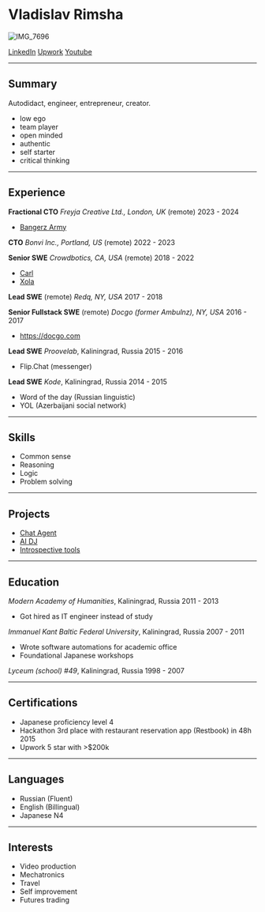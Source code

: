 # Vladislav Rimsha

![IMG_7696](https://github.com/user-attachments/assets/cada310d-b205-4bdf-bbe7-eeea25f48f8c)

[LinkedIn](http://linkedin.com/in/vlad-rimsha-9b3a8a95)
[Upwork](https://www.upwork.com/freelancers/~01806f74d5eff33ba9)
[Youtube](https://www.youtube.com/@jelly-ninja)

---

## Summary

Autodidact, engineer, entrepreneur, creator.

- low ego
- team player
- open minded
- authentic
- self starter
- critical thinking

---

## Experience

**Fractional CTO**
_Freyja Creative Ltd., London, UK_ (remote)
2023 - 2024

- [Bangerz Army](https://music.bangerz-army.com)

**CTO**
_Bonvi Inc., Portland, US_ (remote)
2022 - 2023


**Senior SWE**
_Crowdbotics, CA, USA_ (remote)
2018 - 2022

- [Carl](https://investwithcarl.com)
- [Xola](https://xola.com)

**Lead SWE** (remote)
_Redq, NY, USA_
2017 - 2018

**Senior Fullstack SWE** (remote)
_Docgo (former Ambulnz), NY, USA_
2016 - 2017

- https://docgo.com

**Lead SWE**
_Proovelab_, Kaliningrad, Russia
2015 - 2016

- Flip.Chat (messenger)

**Lead SWE**
_Kode_, Kaliningrad, Russia
2014 - 2015

- Word of the day (Russian linguistic)
- YOL (Azerbaijani social network)

---

## Skills

- Common sense
- Reasoning
- Logic
- Problem solving

---

## Projects

- [Chat Agent](https///vlad.chat)
- [AI DJ](https://music.vlad.chat)
- [Introspective tools](https://shop.vlad.chat)

---

## Education

_Modern Academy of Humanities_, Kaliningrad, Russia
2011 - 2013

- Got hired as IT engineer instead of study

_Immanuel Kant Baltic Federal University_, Kaliningrad, Russia
2007 - 2011

- Wrote software automations for academic office
- Foundational Japanese workshops

_Lyceum (school) #49_, Kaliningrad, Russia
1998 - 2007

---

## Certifications

- Japanese proficiency level 4
- Hackathon 3rd place with restaurant reservation app (Restbook) in 48h 2015
- Upwork 5 star with >$200k

---

## Languages

- Russian (Fluent)
- English (Billingual)
- Japanese N4

---

## Interests

- Video production
- Mechatronics
- Travel
- Self improvement
- Futures trading


